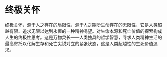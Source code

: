 # 终极关怀

终极关怀，源于人之存在的局限性，源于人之期盼生命存在的无限性，它是人类超越有限、追求无限以达到永恒的一种精神渴望。对生命本源和死亡价值的探索构成人生的终极性思考。这是万物灵长——人类独具的哲学智慧，寻求人类精神生活的最高寄托以化解生存和死亡尖锐对立的紧张状态，这是人类超越性的生死价值追求。
